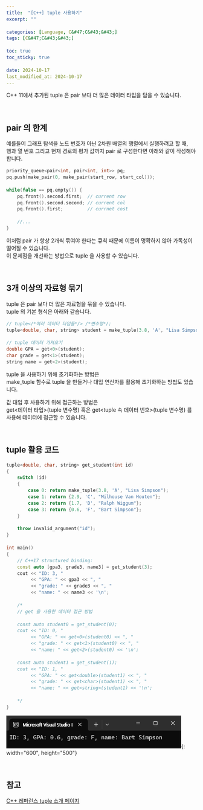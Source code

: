 ```yaml
---
title:  "[C++] tuple 사용하기"
excerpt: ""

categories: [Language, C&#47;C&#43;&#43;]
tags: [C&#47;C&#43;&#43;]

toc: true
toc_sticky: true
 
date: 2024-10-17
last_modified_at: 2024-10-17
---
```


C++ 11에서 추가된 tuple 은 pair 보다 더 많은 데이터 타입을 담을 수 있습니다.  

<br/>

## pair 의 한계

예를들어 그래프 탐색을 노드 번호가 아닌 2차원 배열의 행렬에서 실행하려고 할 때,  
행과 열 번호 그리고 현재 경로의 평가 값까지 pair 로 구성한다면 아래와 같이 작성해야 합니다.  

```c++
priority_queue<pair<int, pair<int, int>> pq;
pq.push(make_pair(0, make_pair(start_row, start_col)));

while(false == pq.empty()) {
    pq.front().second.first;  // current row
    pq.front().second.second; // current col
    pq.front().first;         // currnet cost

    //...
}
```

이처럼 pair 가 항상 2개씩 묶여야 한다는 큐칙 때문에 이름이 명확하지 않아 가독성이 떨어질 수 있습니다.  
이 문제점을 개선하는 방법으로 tuple 을 사용할 수 있습니다.  

<br/>

## 3개 이상의 자료형 묶기

tuple 은 pair 보다 더 많은 자료형을 묶을 수 있습니다.  
tuple 의 기본 형식은 아래와 같습니다.  

```c++
// tuple</*여러 데이터 타입들*/> /*변수명*/;
tuple<double, char, string> student = make_tuple(3.8, 'A', "Lisa Simpson");

// tuple 데이터 가져오기
double GPA = get<0>(student);
char grade = get<1>(student);
string name = get<2>(student);
```

tuple 을 사용하기 위해 초기화하는 방법은  
make_tuple 함수로 tuple 을 만들거나 대입 연산자를 활용해 초기화하는 방법도 있습니다.  

값 대입 후 사용하기 위해 접근하는 방법은  
get<데이터 타입>(tuple 변수명) 혹은 get<tuple 속 데이터 번호>(tuple 변수명) 를 사용해 데이터에 접근할 수 있습니다.  

<br/>

## tuple 활용 코드

```c++
tuple<double, char, string> get_student(int id)
{
    switch (id)
    {
        case 0: return make_tuple(3.8, 'A', "Lisa Simpson");
        case 1: return {2.9, 'C', "Milhouse Van Houten"};
        case 2: return {1.7, 'D', "Ralph Wiggum"};
        case 3: return {0.6, 'F', "Bart Simpson"};
    }
 
    throw invalid_argument("id");
}

int main()
{
    // C++17 structured binding:
    const auto [gpa3, grade3, name3] = get_student(3);
    cout << "ID: 3, "
         << "GPA: " << gpa3 << ", "
         << "grade: " << grade3 << ", "
         << "name: " << name3 << '\n';

    /* 
    // get 을 사용한 데이터 접근 방법
    
    const auto student0 = get_student(0);
    cout << "ID: 0, "
         << "GPA: " << get<0>(student0) << ", "
         << "grade: " << get<1>(student0) << ", "
         << "name: " << get<2>(student0) << '\n';
 
    const auto student1 = get_student(1);
    cout << "ID: 1, "
         << "GPA: " << get<double>(student1) << ", "
         << "grade: " << get<char>(student1) << ", "
         << "name: " << get<string>(student1) << '\n';
    
    */
}
```

![결과](/assets/img/Cpp/tuple_결과.png){: width="600", height="500"}  

<br/>

## 참고

[C++ 레퍼런스 tuple 소개 페이지](https://en.cppreference.com/w/cpp/utility/tuple)  

